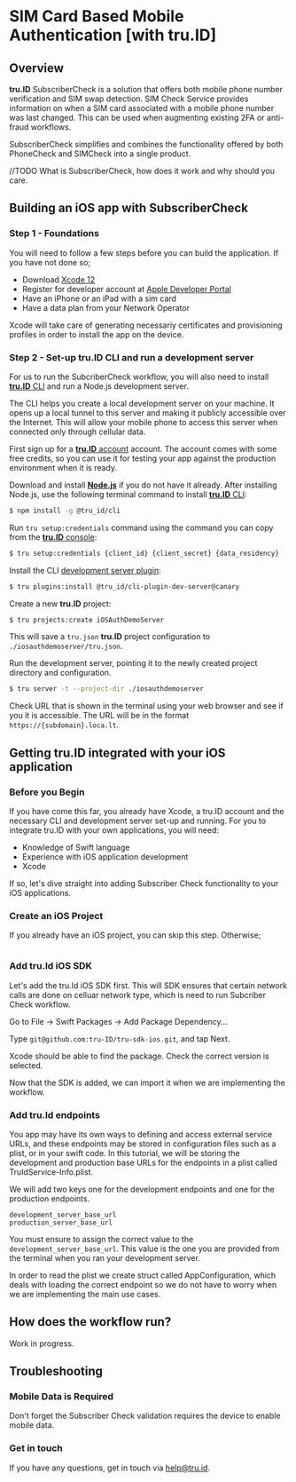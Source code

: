 # SIM Card Based Mobile Authentication [with tru.ID]

## Overview
**tru.ID** SubscriberCheck is a solution that offers both mobile phone number verification and SIM swap detection. SIM Check Service provides information on when a SIM card associated with a mobile phone number was last changed. This can be used when augmenting existing 2FA or anti-fraud workflows.

SubscriberCheck simplifies and combines the functionality offered by both PhoneCheck and SIMCheck into a single product.

//TODO
What is SubscriberCheck, how does it work and why should you care.

## Building an iOS app with SubscriberCheck

### Step 1 - Foundations
You will need to follow a few steps before you can build the application. If you have not done so;
- Download  [Xcode 12](https://developer.apple.com/xcode/)
- Register for developer account at [Apple Developer Portal](https://developer.apple.com/account/)
- Have an iPhone or an iPad with a sim card
- Have a data plan from your Network Operator

Xcode will take care of generating necessariy certificates and provisioning profiles in order to install the app on the device.

### Step 2 - Set-up tru.ID CLI and run a development server
For us to run the SubcriberCheck workflow, you will also need to install [**tru.ID** CLI](https://github.com/tru-ID/cli) and run a Node.js development server.

The CLI helps you create a local development server on your machine. It opens up a local tunnel to this server and making it publicly accessible over the Internet. This will allow your mobile phone to access this server when connected only through cellular data. 

First sign up for a [**tru.ID** account](https://developer.tru.id/signup) account. The account comes with some free credits, so you can use it for testing your app against the production environment when it is ready.

Download and install [**Node.js**](https://nodejs.org/en/download/) if you do not have it already. After installing Node.js, use the following terminal command to install [**tru.ID** CLI](https://github.com/tru-ID/cli):

```bash
$ npm install -g @tru_id/cli
```

Run `tru setup:credentials` command using the command you can copy from the [**tru.ID** console](https://developer.tru.id/console):

```bash
$ tru setup:credentials {client_id} {client_secret} {data_residency}
```

Install the CLI [development server plugin](https://github.com/tru-ID/cli-plugin-dev-server):

```bash
$ tru plugins:install @tru_id/cli-plugin-dev-server@canary
```

Create a new **tru.ID** project:

```bash
$ tru projects:create iOSAuthDemoServer
```

This will save a `tru.json` **tru.ID** project configuration to `./iosauthdemoserver/tru.json`.

Run the development server, pointing it to the newly created project directory and configuration.

```bash
$ tru server -t --project-dir ./iosauthdemoserver
```

Check URL that is shown in the terminal using your web browser and see if you it is accessible. The URL will be in the format `https://{subdomain}.loca.lt`.



## Getting **tru.ID** integrated with your iOS application

### Before you Begin
If you have come this far, you already have Xcode, a tru.ID account and the necessary CLI and development server set-up and running. For you to integrate tru.ID with your own applications, you will need:

- Knowledge of Swift language
- Experience with iOS application development 
- Xcode

If so, let's dive straight into adding Subscriber Check functionality to your iOS applications.

### Create an iOS Project
If you already have an iOS project, you can skip this step. Otherwise;

```swift

```

### Add tru.Id iOS SDK
Let's add the tru.Id iOS SDK first. This will SDK ensures that certain network calls are done on celluar network type, which is need to run Subcriber Check workflow.

Go to File -> Swift Packages -> Add Package Dependency...

Type `git@github.com:tru-ID/tru-sdk-ios.git`, and tap Next.

Xcode should be able to find the package. Check the correct version is selected.

Now that the SDK is added, we can import it when we are implementing the workflow.

### Add tru.Id endpoints
You app may have its own ways to defining and access external service URLs, and these endpoints may be stored in configuration files such as a plist, or in your swift code. In this tutorial, we will be storing the development and production base URLs for the endpoints in a plist called TruIdService-Info.plist.

We will add two keys one for the development endpoints and one for the production endpoints.

```
development_server_base_url
production_server_base_url

```
You must ensure to assign the correct value to the `development_server_base_url`. This value is the one you are provided from the terminal when you ran your development server.

In order to read the plist we create struct called AppConfiguration, which deals with loading the correct endpoint so we do not have to worry when we are implementing the main use cases.

## How does the workflow run?

Work in progress.


## Troubleshooting
### Mobile Data is Required

Don't forget the Subscriber Check validation requires the device to enable mobile data.

### Get in touch

If you have any questions, get in touch via [help@tru.id](mailto:help@tru.id).

